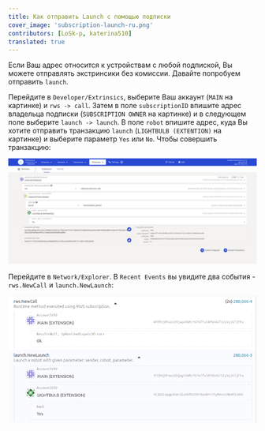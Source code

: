```yaml
---
title: Как отправить Launch с помощью подписки
cover_image: 'subscription-launch-ru.png' 
contributors: [LoSk-p, katerina510]
translated: true
---
```


Если Ваш адрес относится к устройствам с любой подпиской, Вы можете отправлять экстринсики без комиссии. Давайте попробуем отправить `launch`.

Перейдите в `Developer/Extrinsics`, выберите Ваш аккаунт (`MAIN` на картинке) и `rws -> call`. Затем в поле `subscriptionID` впишите адрес владельца подписки (`SUBSCRIPTION OWNER` на картинке) и в следующем поле выберите `launch -> launch`. В поле `robot` впишите адрес, куда Вы хотите отправить транзакцию `launch` (`LIGHTBULB (EXTENTION)` на картинке) и выберите параметр `Yes` или `No`. Чтобы совершить транзакцию:

![launch](../images/dev-node/launch.png)


Перейдите в `Network/Explorer`. В `Recent Events` вы увидите два события - `rws.NewCall` и `launch.NewLaunch`:

![события](../images/dev-node/events.png)
